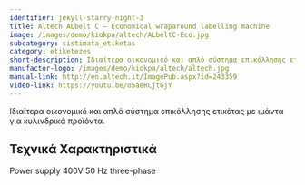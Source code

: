 ```yaml
---
identifier: jekyll-starry-night-3
title: Altech ALbelt C – Economical wraparound labelling machine
image: /images/demo/kiokpa/altech/ALbeltC-Eco.jpg
subcategory: sistimata_etiketas
category: etiketezes
short-description: Ιδιαίτερα οικονομικό και απλό σύστημα επικόλλησης ετικέτας με ιμάντα για επίπεδη επικόλληση.
manufactor-logo: /images/demo/kiokpa/altech/altech.jpg
manual-link: http://en.altech.it/ImagePub.aspx?id=243359
video-link: https://youtu.be/o5aeRCjtGjY
---
```





 Ιδιαίτερα οικονομικό και απλό σύστημα επικόλλησης ετικέτας
με ιμάντα για κυλινδρικά προϊόντα.


Τεχνικά Χαρακτηριστικά
---
Power supply    400V 50 Hz three-phase

